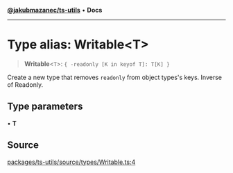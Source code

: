 [**@jakubmazanec/ts-utils**](../README.md) • **Docs**

---

# Type alias: Writable\<T\>

> **Writable**\<`T`\>: `{ -readonly [K in keyof T]: T[K] }`

Create a new type that removes `readonly` from object types's keys. Inverse of Readonly<T>.

## Type parameters

• **T**

## Source

[packages/ts-utils/source/types/Writable.ts:4](https://github.com/jakubmazanec/js-tools/blob/4653f1571319b3537b5a901a19e171562b7727e5/packages/ts-utils/source/types/Writable.ts#L4)
